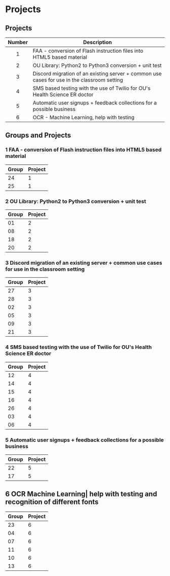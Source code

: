 # Projects
## Projects
|Number| Description|
|:---:|---|
|1|FAA - conversion of Flash instruction files into HTML5 based material|
|2|OU Library: Python2 to Python3 conversion + unit test|
|3|Discord migration of an existing server + common use cases for use in the classroom setting|
|4|SMS based testing with the use of Twilio for OU's Health Science ER doctor|
|5|Automatic user signups + feedback collections for a possible business|
|6|OCR - Machine Learning, help with testing|

## Groups and Projects
### 1 FAA - conversion of Flash instruction files into HTML5 based material
|Group|Project|
|---|---|
|24| 1|
|25| 1|


###  2 OU Library: Python2 to Python3 conversion + unit test
|Group|Project|
|---|---|
|01|  2| 
|08|  2| 
|18|  2| 
|20|  2| 

###  3 Discord migration of an existing server + common use cases for use in the classroom setting
|Group|Project|
|---|---|
|27|  3| 
|28|  3| 
|02|  3| 
|05|  3| 
|09|  3| 
|21| 3|


###  4 SMS based testing with the use of Twilio for OU's Health Science ER doctor
|Group|Project|
|---|---|
|12|  4| 
|14|  4| 
|15|  4| 
|16|  4| 
|26|  4| 
|03|  4| 
|06|  4| 

###  5 Automatic user signups + feedback collections for a possible business
|Group|Project|
|---|---|
|22|  5| 
|17|  5| 



## 6 OCR  Machine Learning| help with testing and recognition of different fonts
|Group|Project|
|---|---|
| 23|  6| 
| 04|  6| 
| 07|  6| 
| 11|  6| 
|10| 6|
|13| 6|
